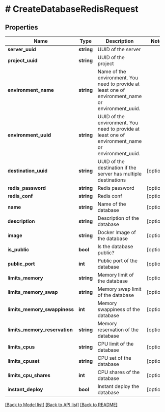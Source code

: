 # # CreateDatabaseRedisRequest

## Properties

Name | Type | Description | Notes
------------ | ------------- | ------------- | -------------
**server_uuid** | **string** | UUID of the server |
**project_uuid** | **string** | UUID of the project |
**environment_name** | **string** | Name of the environment. You need to provide at least one of environment_name or environment_uuid. |
**environment_uuid** | **string** | UUID of the environment. You need to provide at least one of environment_name or environment_uuid. |
**destination_uuid** | **string** | UUID of the destination if the server has multiple destinations | [optional]
**redis_password** | **string** | Redis password | [optional]
**redis_conf** | **string** | Redis conf | [optional]
**name** | **string** | Name of the database | [optional]
**description** | **string** | Description of the database | [optional]
**image** | **string** | Docker Image of the database | [optional]
**is_public** | **bool** | Is the database public? | [optional]
**public_port** | **int** | Public port of the database | [optional]
**limits_memory** | **string** | Memory limit of the database | [optional]
**limits_memory_swap** | **string** | Memory swap limit of the database | [optional]
**limits_memory_swappiness** | **int** | Memory swappiness of the database | [optional]
**limits_memory_reservation** | **string** | Memory reservation of the database | [optional]
**limits_cpus** | **string** | CPU limit of the database | [optional]
**limits_cpuset** | **string** | CPU set of the database | [optional]
**limits_cpu_shares** | **int** | CPU shares of the database | [optional]
**instant_deploy** | **bool** | Instant deploy the database | [optional]

[[Back to Model list]](../../README.md#models) [[Back to API list]](../../README.md#endpoints) [[Back to README]](../../README.md)
